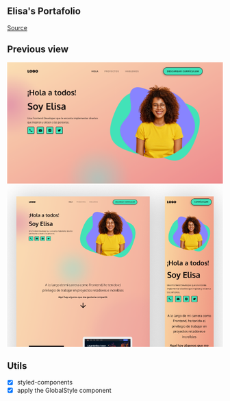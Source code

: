 ## Elisa's Portafolio

[Source](https://leonidasesteban.com/proyectos/portafolio-elisa)

## Previous view

![Img previous view](https://github.com/oscarossesa/elisa-portafolio/blob/main/public/assets/images/portfolio.png)
![Img previous view responsive](https://github.com/oscarossesa/elisa-portafolio/blob/main/public/assets/images/portfolio-responsive.png)

## Utils

- [x] styled-components
- [x] apply the GlobalStyle component
